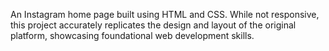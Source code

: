 An Instagram home page built using HTML and CSS. While not responsive, this project accurately replicates the design and layout of the original platform, showcasing foundational web development skills.
